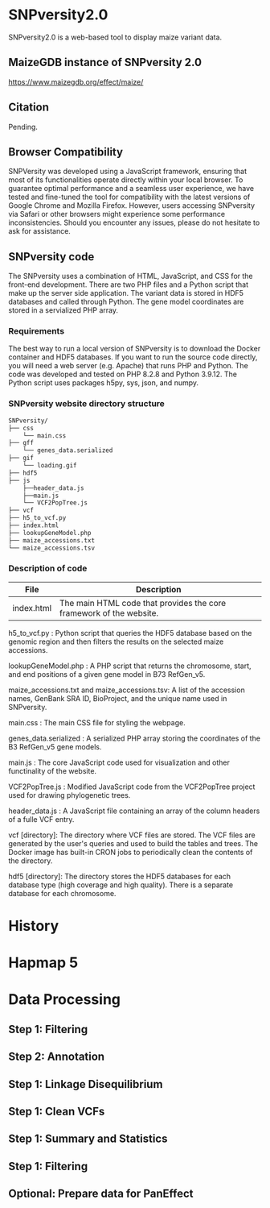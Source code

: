 # SNPversity2.0
SNPversity2.0 is a web-based tool to display maize variant data.

## MaizeGDB instance of SNPversity 2.0

https://www.maizegdb.org/effect/maize/

## Citation

Pending.

## Browser Compatibility 

SNPVersity was developed using a JavaScript framework, ensuring that most of its functionalities operate directly within your local browser. To guarantee optimal performance and a seamless user experience, we have tested and fine-tuned the tool for compatibility with the latest versions of Google Chrome and Mozilla Firefox. However, users accessing SNPversity via Safari or other browsers might experience some performance inconsistencies. Should you encounter any issues, please do not hesitate to ask for assistance.

## SNPversity code
The SNPversity uses a combination of HTML, JavaScript, and CSS for the front-end development.  There are two PHP files and a Python script that make up the server side application.  The variant data is stored in HDF5 databases and called through Python.  The gene model coordinates are stored in a servialized PHP array. 

### Requirements
The best way to run a local version of SNPversity is to download the Docker container and HDF5 databases.  If you want to run the source code directly, you will need a web server (e.g. Apache) that runs PHP and Python.  The code was developed and tested on PHP 8.2.8 and Python 3.9.12.  The Python script uses packages h5py, sys, json, and numpy.  

### SNPversity website directory structure

```bash
SNPversity/
├── css
    └── main.css
├── gff
    └── genes_data.serialized
├── gif
    └── loading.gif
├── hdf5
├── js
    ├──header_data.js
    ├──main.js
    └── VCF2PopTree.js
├── vcf
├── h5_to_vcf.py
├── index.html
├── lookupGeneModel.php
├── maize_accessions.txt
└── maize_accessions.tsv

```
### Description of code

| File                    | Description                                                                           |
|-------------------------|---------------------------------------------------------------------------------------|
|index.html | The main HTML code that provides the core framework of the website. |

h5_to_vcf.py : Python script that queries the HDF5 database based on the genomic region and then filters the results on the selected maize accessions.

lookupGeneModel.php : A PHP script that returns the chromosome, start, and end positions of a given gene model in B73 RefGen_v5.

maize_accessions.txt and maize_accessions.tsv: A list of the accession names, GenBank SRA ID, BioProject, and the unique name used in SNPversity.

main.css : The main CSS file for styling the webpage.

genes_data.serialized : A serialized PHP array storing the coordinates of the B3 RefGen_v5 gene models.

main.js : The core JavaScript code used for visualization and other functinality of the website.

VCF2PopTree.js : Modified JavaScript code from the VCF2PopTree project used for drawing phylogenetic trees.

header_data.js : A JavaScript file containing an array of the column headers of a fulle VCF entry.

vcf [directory]: The directory where VCF files are stored. The VCF files are generated by the user's queries and used to build the tables and trees.  The Docker image has built-in CRON jobs to periodically clean the contents of the directory.

hdf5 [directory]: The directory stores the HDF5 databases for each database type (high coverage and high quality). There is a separate database for each chromosome.


# History

# Hapmap 5

# Data Processing

## Step 1: Filtering

## Step 2: Annotation

## Step 1: Linkage Disequilibrium

## Step 1: Clean VCFs

## Step 1: Summary and Statistics

## Step 1: Filtering

## Optional: Prepare data for PanEffect


